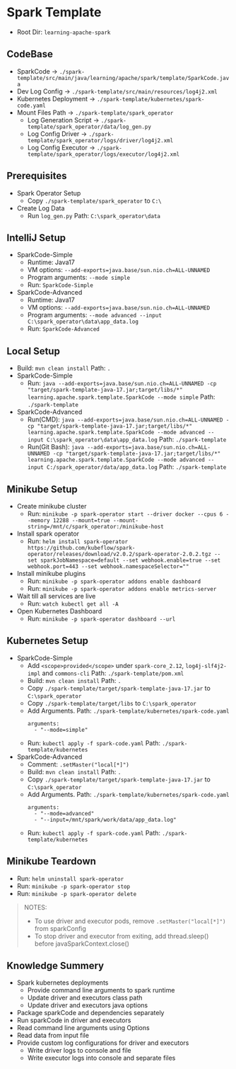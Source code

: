 # Spark Template

* Root Dir: `learning-apache-spark`

## CodeBase
* SparkCode -> `./spark-template/src/main/java/learning/apache/spark/template/SparkCode.java`
* Dev Log Config -> `./spark-template/src/main/resources/log4j2.xml`
* Kubernetes Deployment -> `./spark-template/kubernetes/spark-code.yaml`
* Mount Files Path -> `./spark-template/spark_operator`
  * Log Generation Script -> `./spark-template/spark_operator/data/log_gen.py`
  * Log Config Driver -> `./spark-template/spark_operator/logs/driver/log4j2.xml`
  * Log Config Executor -> `./spark-template/spark_operator/logs/executor/log4j2.xml`

## Prerequisites
* Spark Operator Setup
  * Copy `./spark-template/spark_operator` to `C:\`
* Create Log Data
  * Run `log_gen.py` Path: `C:\spark_operator\data`

## IntelliJ Setup
* SparkCode-Simple
  * Runtime: Java17
  * VM options: `--add-exports=java.base/sun.nio.ch=ALL-UNNAMED`
  * Program arguments: `--mode simple`
  * Run: `SparkCode-Simple`
* SparkCode-Advanced
  * Runtime: Java17
  * VM options: `--add-exports=java.base/sun.nio.ch=ALL-UNNAMED`
  * Program arguments: `--mode advanced --input C:\spark_operator\data\app_data.log`
  * Run: `SparkCode-Advanced`

## Local Setup
* Build: `mvn clean install` Path: `.`
* SparkCode-Simple
  * Run: `java --add-exports=java.base/sun.nio.ch=ALL-UNNAMED -cp "target/spark-template-java-17.jar;target/libs/*" learning.apache.spark.template.SparkCode --mode simple` Path: `./spark-template`
* SparkCode-Advanced
  * Run(CMD): `java --add-exports=java.base/sun.nio.ch=ALL-UNNAMED -cp "target/spark-template-java-17.jar;target/libs/*" learning.apache.spark.template.SparkCode --mode advanced --input C:\spark_operator\data\app_data.log` Path: `./spark-template`
  * Run(Git Bash): `java --add-exports=java.base/sun.nio.ch=ALL-UNNAMED -cp "target/spark-template-java-17.jar;target/libs/*" learning.apache.spark.template.SparkCode --mode advanced --input C:/spark_operator/data/app_data.log` Path: `./spark-template`

## Minikube Setup
* Create minikube cluster
  * Run: `minikube -p spark-operator start --driver docker --cpus 6 --memory 12288 --mount=true --mount-string=/mnt/c/spark_operator:/minikube-host`
* Install spark operator
  * Run: `helm install spark-operator https://github.com/kubeflow/spark-operator/releases/download/v2.0.2/spark-operator-2.0.2.tgz --set sparkJobNamespace=default --set webhook.enable=true --set webhook.port=443 --set webhook.namespaceSelector=""`
* Install minikube plugins
  * Run: `minikube -p spark-operator addons enable dashboard`
  * Run: `minikube -p spark-operator addons enable metrics-server`
* Wait till all services are live
  * Run: `watch kubectl get all -A`
* Open Kubernetes Dashboard
  * Run: `minikube -p spark-operator dashboard --url`

## Kubernetes Setup
* SparkCode-Simple
  * Add `<scope>provided</scope>` under `spark-core_2.12`, `log4j-slf4j2-impl` and `commons-cli` Path: `./spark-template/pom.xml`
  * Build: `mvn clean install` Path: `.`
  * Copy `./spark-template/target/spark-template-java-17.jar` to `C:\spark_operator`
  * Copy `./spark-template/target/libs` to `C:\spark_operator`
  * Add Arguments. Path: `./spark-template/kubernetes/spark-code.yaml`
    ```
    arguments:
      - "--mode=simple"
    ```
  * Run: `kubectl apply -f spark-code.yaml` Path: `./spark-template/kubernetes`
* SparkCode-Advanced
  * Comment: `.setMaster("local[*]")`
  * Build: `mvn clean install` Path: `.`
  * Copy `./spark-template/target/spark-template-java-17.jar` to `C:\spark_operator`
  * Add Arguments. Path: `./spark-template/kubernetes/spark-code.yaml`
    ```
    arguments:
      - "--mode=advanced"
      - "--input=/mnt/spark/work/data/app_data.log"
    ```
  * Run: `kubectl apply -f spark-code.yaml` Path: `./spark-template/kubernetes`

## Minikube Teardown
* Run: `helm uninstall spark-operator`
* Run: `minikube -p spark-operator stop`
* Run: `minikube -p spark-operator delete`

> NOTES:</br>
> * To use driver and executor pods, remove `.setMaster("local[*]")` from sparkConfig
> * To stop driver and executor from exiting, add thread.sleep() before javaSparkContext.close()

## Knowledge Summery
* Spark kubernetes deployments
  * Provide command line arguments to spark runtime
  * Update driver and executors class path
  * Update driver and executors java options
* Package sparkCode and dependencies separately
* Run sparkCode in driver and executors
* Read command line arguments using Options
* Read data from input file
* Provide custom log configurations for driver and executors
  * Write driver logs to console and file
  * Write executor logs into console and separate files
